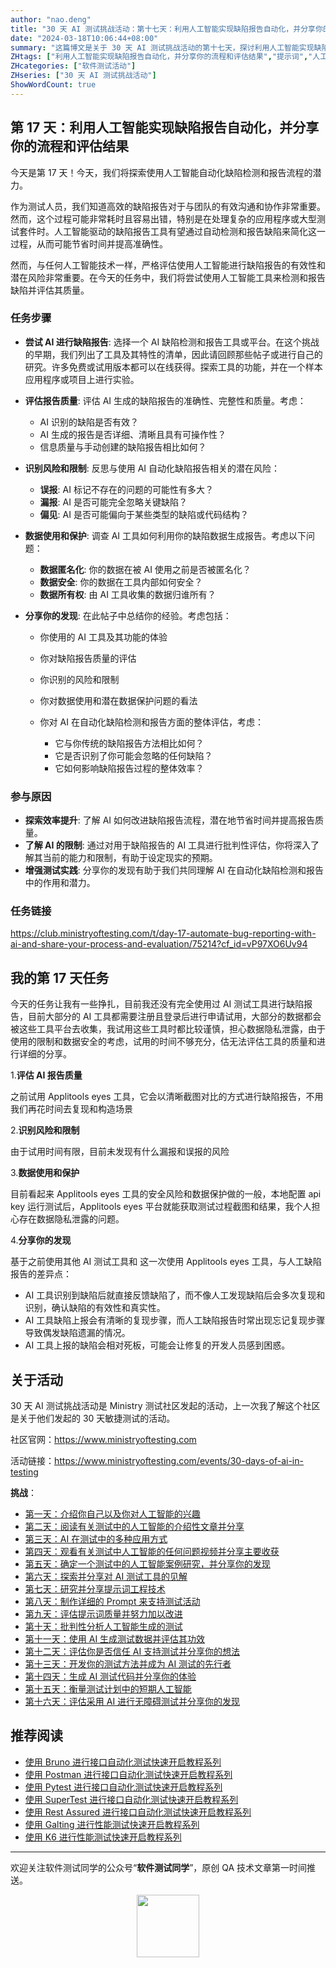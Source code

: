 ```yaml
---
author: "nao.deng"
title: "30 天 AI 测试挑战活动：第十七天：利用人工智能实现缺陷报告自动化，并分享你的流程和评估结果"
date: "2024-03-18T10:06:44+08:00"
summary: "这篇博文是关于 30 天 AI 测试挑战活动的第十七天，探讨利用人工智能实现缺陷报告自动化，并分享个人的流程和评估结果。文章可能涵盖作者使用人工智能技术自动化缺陷报告的过程，包括工具选择、实施方法、自动化流程的优势以及评估结果。通过分享自动化缺陷报告的流程和评估结果，读者将了解作者在实践中的经验和教训，以及人工智能技术在提高缺陷管理效率方面的潜力。这个系列活动有望为测试专业人士提供一个了解和探索利用人工智能实现缺陷报告自动化的机会，并促进行业技术的进步和创新。"
ZHtags: ["利用人工智能实现缺陷报告自动化，并分享你的流程和评估结果","提示词","人工智能"]
ZHcategories: ["软件测试活动"]
ZHseries: ["30 天 AI 测试挑战活动"]
ShowWordCount: true
---
```


## 第 17 天：利用人工智能实现缺陷报告自动化，并分享你的流程和评估结果

今天是第 17 天！今天，我们将探索使用人工智能自动化缺陷检测和报告流程的潜力。

作为测试人员，我们知道高效的缺陷报告对于与团队的有效沟通和协作非常重要。然而，这个过程可能非常耗时且容易出错，特别是在处理复杂的应用程序或大型测试套件时。人工智能驱动的缺陷报告工具有望通过自动检测和报告缺陷来简化这一过程，从而可能节省时间并提高准确性。

然而，与任何人工智能技术一样，严格评估使用人工智能进行缺陷报告的有效性和潜在风险非常重要。在今天的任务中，我们将尝试使用人工智能工具来检测和报告缺陷并评估其质量。

### 任务步骤

- **尝试 AI 进行缺陷报告**: 选择一个 AI 缺陷检测和报告工具或平台。在这个挑战的早期，我们列出了工具及其特性的清单，因此请回顾那些帖子或进行自己的研究。许多免费或试用版本都可以在线获得。探索工具的功能，并在一个样本应用程序或项目上进行实验。

- **评估报告质量**: 评估 AI 生成的缺陷报告的准确性、完整性和质量。考虑：

  - AI 识别的缺陷是否有效？
  - AI 生成的报告是否详细、清晰且具有可操作性？
  - 信息质量与手动创建的缺陷报告相比如何？

- **识别风险和限制**: 反思与使用 AI 自动化缺陷报告相关的潜在风险：

  - **误报**: AI 标记不存在的问题的可能性有多大？
  - **漏报**: AI 是否可能完全忽略关键缺陷？
  - **偏见**: AI 是否可能偏向于某些类型的缺陷或代码结构？

- **数据使用和保护**: 调查 AI 工具如何利用你的缺陷数据生成报告。考虑以下问题：

  - **数据匿名化**: 你的数据在被 AI 使用之前是否被匿名化？
  - **数据安全**: 你的数据在工具内部如何安全？
  - **数据所有权**: 由 AI 工具收集的数据归谁所有？

- **分享你的发现**: 在此帖子中总结你的经验。考虑包括：

  - 你使用的 AI 工具及其功能的体验
  - 你对缺陷报告质量的评估
  - 你识别的风险和限制
  - 你对数据使用和潜在数据保护问题的看法
  - 你对 AI 在自动化缺陷检测和报告方面的整体评估，考虑：

    - 它与你传统的缺陷报告方法相比如何？
    - 它是否识别了你可能会忽略的任何缺陷？
    - 它如何影响缺陷报告过程的整体效率？

### 参与原因

- **探索效率提升**: 了解 AI 如何改进缺陷报告流程，潜在地节省时间并提高报告质量。
- **了解 AI 的限制**: 通过对用于缺陷报告的 AI 工具进行批判性评估，你将深入了解其当前的能力和限制，有助于设定现实的预期。
- **增强测试实践**: 分享你的发现有助于我们共同理解 AI 在自动化缺陷检测和报告中的作用和潜力。

### 任务链接

<https://club.ministryoftesting.com/t/day-17-automate-bug-reporting-with-ai-and-share-your-process-and-evaluation/75214?cf_id=vP97XO6Uv94>

## 我的第 17 天任务

今天的任务让我有一些挣扎，目前我还没有完全使用过 AI 测试工具进行缺陷报告，目前大部分的 AI 工具都需要注册且登录后进行申请试用，大部分的数据都会被这些工具平台去收集，我试用这些工具时都比较谨慎，担心数据隐私泄露，由于使用的限制和数据安全的考虑，试用的时间不够充分，估无法评估工具的质量和进行详细的分享。

1.**评估 AI 报告质量**

之前试用 Applitools eyes 工具，它会以清晰截图对比的方式进行缺陷报告，不用我们再花时间去复现和构造场景

2.**识别风险和限制**

由于试用时间有限，目前未发现有什么漏报和误报的风险

3.**数据使用和保护**

目前看起来 Applitools eyes 工具的安全风险和数据保护做的一般，本地配置 api key 运行测试后，Applitools eyes 平台就能获取测试过程截图和结果，我个人担心存在数据隐私泄露的问题。

4.**分享你的发现**

基于之前使用其他 AI 测试工具和 这一次使用 Applitools eyes 工具，与人工缺陷报告的差异点：

- AI 工具识别到缺陷后就直接反馈缺陷了，而不像人工发现缺陷后会多次复现和识别，确认缺陷的有效性和真实性。
- AI 工具缺陷上报会有清晰的复现步骤，而人工缺陷报告时常出现忘记复现步骤导致偶发缺陷遗漏的情况。
- AI 工具上报的缺陷会相对死板，可能会让修复的开发人员感到困惑。

## 关于活动

30 天 AI 测试挑战活动是 Ministry 测试社区发起的活动，上一次我了解这个社区是关于他们发起的 30 天敏捷测试的活动。

社区官网：<https://www.ministryoftesting.com>

活动链接：<https://www.ministryoftesting.com/events/30-days-of-ai-in-testing>

**挑战**：

- [第一天：介绍你自己以及你对人工智能的兴趣](https://naodeng.com.cn/zh/posts/event/30-days-of-ai-in-testing-day-1-introduce-yourself-and-your-interest-in-ai/)
- [第二天：阅读有关测试中的人工智能的介绍性文章并分享](https://naodeng.com.cn/zh/posts/event/30-days-of-ai-in-testing-day-2-read-an-introductory-article-on-ai-in-testing-and-share-it/)
- [第三天：AI 在测试中的多种应用方式](https://naodeng.com.cn/zh/posts/event/30-days-of-ai-in-testing-day-3-list-ways-in-which-ai-is-used-in-testing/)
- [第四天：观看有关测试中人工智能的任何问题视频并分享主要收获](https://naodeng.com.cn/zh/posts/event/30-days-of-ai-in-testing-day-4-watch-the-ama-on-artificial-intelligence-in-testing-and-share-your-key-takeaway/)
- [第五天：确定一个测试中的人工智能案例研究，并分享你的发现](https://naodeng.com.cn/zh/posts/event/30-days-of-ai-in-testing-day-5-identify-a-case-study-on-ai-in-testing-and-share-your-findings/)
- [第六天：探索并分享对 AI 测试工具的见解](https://naodeng.com.cn/zh/posts/event/30-days-of-ai-in-testing-day-6-explore-and-share-insights-on-ai-testing-tools/)
- [第七天：研究并分享提示词工程技术](https://naodeng.com.cn/zh/posts/event/30-days-of-ai-in-testing-day-7-research-and-share-prompt-engineering-techniques/)
- [第八天：制作详细的 Prompt 来支持测试活动](https://naodeng.com.cn/zh/posts/event/30-days-of-ai-in-testing-day-8-craft-a-detailed-prompt-to-support-test-activities/)
- [第九天：评估提示词质量并努力加以改进](https://naodeng.com.cn/zh/posts/event/30-days-of-ai-in-testing-day-9-evaluate-prompt-quality-and-try-to-improve-it/)
- [第十天：批判性分析人工智能生成的测试](https://naodeng.com.cn/zh/posts/event/30-days-of-ai-in-testing-day-10-critically-analyse-ai-generated-tests/)
- [第十一天：使用 AI 生成测试数据并评估其功效](https://naodeng.com.cn/zh/posts/event/30-days-of-ai-in-testing-day-11-generate-test-data-using-ai-and-evaluate-its-efficacy/)
- [第十二天：评估你是否信任 AI 支持测试并分享你的想法](https://naodeng.com.cn/zh/posts/event/30-days-of-ai-in-testing-day-12-evaluate-whether-you-trust-ai-to-support-testing-and-share-your-thoughts/)
- [第十三天：开发你的测试方法并成为 AI 测试的先行者](https://naodeng.com.cn/zh/posts/event/30-days-of-ai-in-testing-day-13-develop-a-testing-approach-and-become-an-ai-in-testing-champion/)
- [第十四天：生成 AI 测试代码并分享你的体验](https://naodeng.com.cn/zh/posts/event/30-days-of-ai-in-testing-day-14-generate-ai-test-code-and-share-your-experience/)
- [第十五天：衡量测试计划中的短期人工智能](https://naodeng.com.cn/zh/posts/event/30-days-of-ai-in-testing-day-15-gauge-your-short-term-ai-in-testing-plans/)
- [第十六天：评估采用 AI 进行无障碍测试并分享你的发现](https://naodeng.com.cn/zh/posts/event/30-days-of-ai-in-testing-day-16-evaluate-adopting-ai-for-accessibility-testing-and-share-your-findings/)

## 推荐阅读

- [使用 Bruno 进行接口自动化测试快速开启教程系列](https://naodeng.com.cn/zh/zhcategories/bruno/)
- [使用 Postman 进行接口自动化测试快速开启教程系列](https://naodeng.tech/zh/zhseries/postman-%E6%8E%A5%E5%8F%A3%E8%87%AA%E5%8A%A8%E5%8C%96%E6%B5%8B%E8%AF%95%E6%95%99%E7%A8%8B/)
- [使用 Pytest 进行接口自动化测试快速开启教程系列](https://naodeng.tech/zh/zhseries/pytest-%E6%8E%A5%E5%8F%A3%E8%87%AA%E5%8A%A8%E5%8C%96%E6%B5%8B%E8%AF%95%E6%95%99%E7%A8%8B/)
- [使用 SuperTest 进行接口自动化测试快速开启教程系列](https://naodeng.tech/zh/zhseries/supertest-%E6%8E%A5%E5%8F%A3%E8%87%AA%E5%8A%A8%E5%8C%96%E6%B5%8B%E8%AF%95%E6%95%99%E7%A8%8B/)
- [使用 Rest Assured 进行接口自动化测试快速开启教程系列](https://naodeng.tech/zh/zhseries/rest-assured-%E6%8E%A5%E5%8F%A3%E8%87%AA%E5%8A%A8%E5%8C%96%E6%B5%8B%E8%AF%95%E6%95%99%E7%A8%8B/)
- [使用 Galting 进行性能测试快速开启教程系列](https://naodeng.tech/zh/zhseries/gatling-%E6%80%A7%E8%83%BD%E6%B5%8B%E8%AF%95%E6%95%99%E7%A8%8B/)
- [使用 K6 进行性能测试快速开启教程系列](https://naodeng.com.cn/zh/zhseries/k6-%E6%80%A7%E8%83%BD%E6%B5%8B%E8%AF%95%E6%95%99%E7%A8%8B/)

---
欢迎关注软件测试同学的公众号“**软件测试同学**”，原创 QA 技术文章第一时间推送。
<!-- markdownlint-disable MD045 -->
<!-- markdownlint-disable MD033 -->
<center>
  <img src="https://cdn.jsdelivr.net/gh/naodeng/blogimg@master/uPic/2023112015'QR Code for 公众号.jpg" style="width: 100px;">
</center>
<!-- markdownlint-disable MD033 -->
<!-- markdownlint-disable MD045 -->